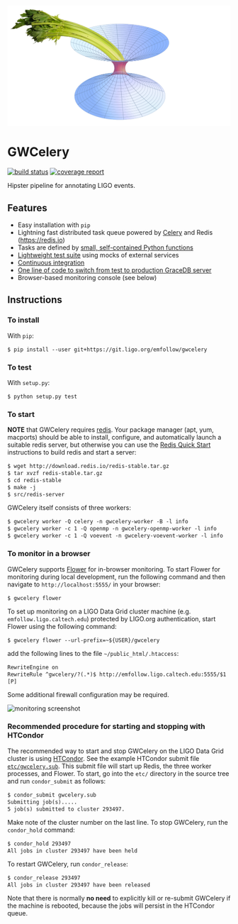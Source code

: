 ![GWCelery logo](etc/logo.png)

# GWCelery

[![build status](https://git.ligo.org/emfollow/gwcelery/badges/master/build.svg)](https://git.ligo.org/emfollow/gwcelery/pipelines)
[![coverage report](https://git.ligo.org/emfollow/gwcelery/badges/master/coverage.svg)](https://emfollow.docs.ligo.org/gwcelery)

Hipster pipeline for annotating LIGO events.

## Features

 - Easy installation with `pip`
 - Lightning fast distributed task queue powered by
   [Celery](http://celeryproject.org) and Redis (https://redis.io)
 - Tasks are defined by [small, self-contained Python functions](https://git.ligo.org/emfollow/gwcelery/tree/master/gwcelery/tasks)
 - [Lightweight test suite](https://git.ligo.org/emfollow/gwcelery/tree/master/gwcelery/tests) using mocks of external services
 - [Continuous integration](https://git.ligo.org/emfollow/gwcelery/pipelines)
 - [One line of code to switch from test to production GraceDB server](https://git.ligo.org/emfollow/gwcelery/blob/master/gwcelery/celery.py)
 - Browser-based monitoring console (see below)

## Instructions

### To install

With `pip`:

	$ pip install --user git+https://git.ligo.org/emfollow/gwcelery

### To test

With `setup.py`:

	$ python setup.py test

### To start

**NOTE** that GWCelery requires [redis](https://redis.io). Your package manager
(apt, yum, macports) should be able to install, configure, and automatically
launch a suitable redis server, but otherwise you can use the
[Redis Quick Start](https://redis.io/topics/quickstart) instructions to build
redis and start a server:

	$ wget http://download.redis.io/redis-stable.tar.gz
	$ tar xvzf redis-stable.tar.gz
	$ cd redis-stable
	$ make -j
	$ src/redis-server

GWCelery itself consists of three workers:

	$ gwcelery worker -Q celery -n gwcelery-worker -B -l info
	$ gwcelery worker -c 1 -Q openmp -n gwcelery-openmp-worker -l info
	$ gwcelery worker -c 1 -Q voevent -n gwcelery-voevent-worker -l info

### To monitor in a browser

GWCelery supports [Flower](https://flower.readthedocs.io/) for in-browser
monitoring. To start Flower for monitoring during local development, run the
following command and then navigate to `http://localhost:5555/` in your browser:

	$ gwcelery flower

To set up monitoring on a LIGO Data Grid cluster machine (e.g.
`emfollow.ligo.caltech.edu`) protected by LIGO.org authentication, start Flower
using the following command:

	$ gwcelery flower --url-prefix=~${USER}/gwcelery

add the following lines to the file `~/public_html/.htaccess`:

	RewriteEngine on
	RewriteRule ^gwcelery/?(.*)$ http://emfollow.ligo.caltech.edu:5555/$1 [P]

Some additional firewall configuration may be required.

![monitoring screenshot](https://git.ligo.org/emfollow/gwcelery/raw/master/etc/screenshot.png)

### Recommended procedure for starting and stopping with HTCondor

The recommended way to start and stop GWCelery on the LIGO Data Grid cluster is
using [HTCondor](https://research.cs.wisc.edu/htcondor/). See the example
HTCondor submit file
[`etc/gwcelery.sub`](https://git.ligo.org/emfollow/gwcelery/blob/master/etc/gwcelery.sub).
This submit file will start up Redis, the three worker processes, and Flower.
To start, go into the `etc/` directory in the source tree and run
`condor_submit` as follows:

	$ condor_submit gwcelery.sub
	Submitting job(s).....
	5 job(s) submitted to cluster 293497.

Make note of the cluster number on the last line. To stop GWCelery, run the
`condor_hold` command:

	$ condor_hold 293497
	All jobs in cluster 293497 have been held

To restart GWCelery, run `condor_release`:

	$ condor_release 293497
	All jobs in cluster 293497 have been released

Note that there is normally **no need** to explicitly kill or re-submit
GWCelery if the machine is rebooted, because the jobs will persist in the
HTCondor queue.

